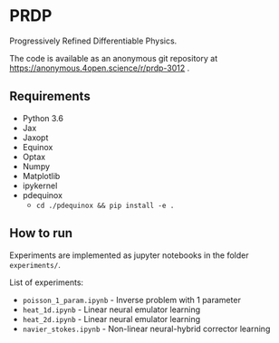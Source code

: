 # PRDP
Progressively Refined Differentiable Physics.

The code is available as an anonymous git repository at https://anonymous.4open.science/r/prdp-3012 .

## Requirements
- Python 3.6
- Jax
- Jaxopt
- Equinox
- Optax
- Numpy
- Matplotlib
- ipykernel
- pdequinox
    - ```cd ./pdequinox && pip install -e .```

## How to run

Experiments are implemented as jupyter notebooks in the folder `experiments/`. 

List of experiments:
- `poisson_1_param.ipynb` - Inverse problem with 1 parameter
- `heat_1d.ipynb` - Linear neural emulator learning
- `heat_2d.ipynb` - Linear neural emulator learning
- `navier_stokes.ipynb` - Non-linear neural-hybrid corrector learning
